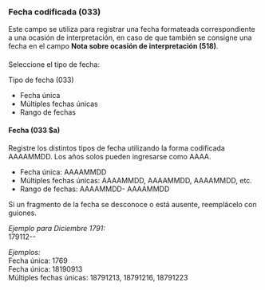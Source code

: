 ### Fecha codificada (033)

Este campo se utiliza para registrar una fecha formateada correspondiente a una ocasión de interpretación, en caso de que también se consigne una fecha en el campo **Nota sobre ocasión de interpretación (518)**.

####
Seleccione el tipo de fecha:

Tipo de fecha (033)

- Fecha única
- Múltiples fechas únicas
- Rango de fechas


#### Fecha (033 $a)

Registre los distintos tipos de fecha utilizando la forma codificada AAAAMMDD. Los años solos pueden ingresarse como AAAA.

- Fecha única: AAAAMMDD
- Múltiples fechas únicas: AAAAMMDD, AAAAMMDD, AAAAMMDD, etc.
- Rango de fechas: AAAAMMDD- AAAAMMDD

Si un fragmento de la fecha se desconoce o está ausente, reemplácelo con guiones.

_Ejemplo para Diciembre 1791:_  
179112--

_Ejemplos:_  
Fecha única: 1769  
Fecha única: 18190913  
Múltiples fechas únicas: 18791213, 18791216, 18791223